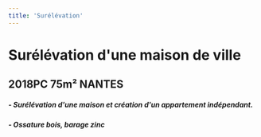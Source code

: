 ```yaml
---
title: 'Surélévation'
---
```


# **Surélévation d'une maison de ville**
## 2018PC 75m² NANTES

##### - Surélévation d'une maison et création d'un appartement indépendant.
##### - Ossature bois, barage zinc

